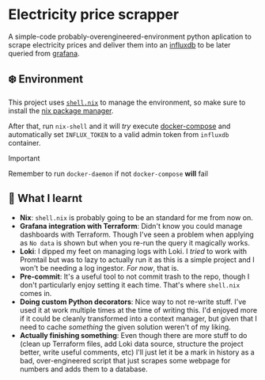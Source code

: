 # Electricity price scrapper

A simple-code probably-overengineered-environment python aplication to scrape electricity prices and deliver them into an [influxdb](https://www.influxdata.com/) to be later queried from [grafana](https://grafana.com/).

## ❄️ Environment

This project uses [`shell.nix`](./shell.nix) to manage the environment, so make sure to install the [nix package manager](https://nixos.org/download/).

After that, run `nix-shell` and it will _try_ execute [docker-compose](./docker-compose.yml) and automatically set `INFLUX_TOKEN` to a valid admin token from `influxdb` container.

>[!IMPORTANT]
> Remember to run `docker-daemon` if not `docker-compose` **will** fail

## 🧠 What I learnt

- **Nix**: `shell.nix` is probably going to be an standard for me from now on.
- **Grafana integration with Terraform**: Didn't know you could manage dashboards with Terraform. Though I've seen a problem when applying as `No data` is shown but when you re-run the query it magically works.
- **Loki**: I dipped my feet on managing logs with Loki. I _tried_ to work with Promtail but was to lazy to actually run it as this is a simple project and I won't be needing a log ingestor. _For now_, that is.
- **Pre-commit**: It's a useful tool to not commit trash to the repo, though I don't particularly enjoy setting it each time. That's where `shell.nix` comes in.
- **Doing custom Python decorators**: Nice way to not re-write stuff. I've used it at work multiple times at the time of writing this. I'd enjoyed more if it could be cleanly transformed into a context manager, but given that I need to cache _something_ the given solution weren't of my liking.
- **Actually finishing something**: Even though there are more stuff to do (clean up Terraform files, add Loki data source, structure the project better, write useful comments, etc) I'll just let it be a mark in history as a bad, over-engineered script that just scrapes some webpage for numbers and adds them to a database.
